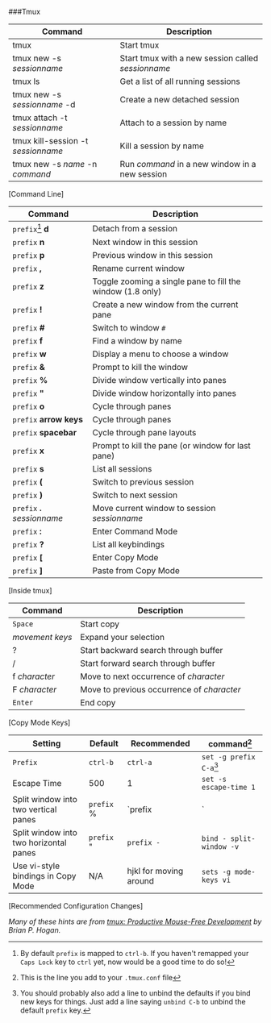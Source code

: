 ###Tmux

| Command	| Description	|  
|  ------	| ------	|  
| tmux	| Start tmux	|  
| tmux new -s *sessionname*	| Start tmux with a  new session called *sessionname*	|  
| tmux ls	| Get a list of all running sessions	|  
| tmux new -s *sessionname* -d	| Create a new detached session	|  
| tmux attach -t *sessionname*	| Attach to a session by name	|  
| tmux kill-session -t *sessionname*	| Kill a session by name	|  
| tmux new -s *name* -n *command*	| Run *command* in a new window in a new session	|  
[Command Line]

| Command	| Description	|  
|  ------	| ------	|  
| `prefix`[^1] **d**	| Detach from a session	|  
| `prefix` **n** 	| Next window in this session	|  
| `prefix` **p**	| Previous window in this session	|  
| `prefix` **,**	| Rename current window	|  
| `prefix` **z**	| Toggle zooming a single pane to fill the window (1.8 only)	|  
| `prefix` **!**	| Create a new window from the current pane	| 
| `prefix` **#**	| Switch to window `#`	|  
| `prefix` **f**	| Find a window by name	|  
| `prefix` **w**	| Display a menu to choose a window	|  
| `prefix` **&**	| Prompt to kill the window	|  
| `prefix` **%**	| Divide window vertically into panes	|  
| `prefix` **"**	| Divide window horizontally into panes	|  
| `prefix` **o**	| Cycle through panes	|  
| `prefix` **arrow keys**	| Cycle through panes	|  
| `prefix` **spacebar**	| Cycle through pane layouts	|  
| `prefix` **x**	| Prompt to kill the pane (or window for last pane)	|  
| `prefix` **s**	| List all sessions	|  
| `prefix` **(**	| Switch to previous session	|  
| `prefix` **)**	| Switch to next session	|  
| `prefix` **.** *sessionname*	| Move current window to session *sessionname*	| 
| `prefix` **:**	| Enter Command Mode	|  
| `prefix` **?**	| List all keybindings	|  
| `prefix` **[**	| Enter Copy Mode	|  
| `prefix` **]**	| Paste from Copy Mode	| 
[Inside tmux]

| Command	| Description	|  
|  ------	| ------	|  
| `Space`	| Start copy	|  
| *movement keys*	| Expand your selection	|  
| ?	| Start backward search through buffer	|  
| /	| Start forward search through buffer	|  
| f  *character*	| Move to next occurrence of *character*	|  
| F *character*	| Move to previous occurrence of *character*	|   
| `Enter`	| End copy	|  
[Copy Mode Keys]

| Setting	| Default	| Recommended	| command[^2]	|  
|  ------	| ------	| ------	| ------ 	| 
| `Prefix`	| `ctrl-b`	| `ctrl-a`	| `set -g prefix C-a`[^3]	|  
| Escape Time	| 500	| 1	| `set -s escape-time 1`	|  
| Split window into two vertical panes	| `prefix` %	| `prefix |`	| `bind | split-window -h`	|  
| Split window into two horizontal panes	| `prefix` "	| `prefix -`	| `bind - split-window -v`	|  
| Use vi-style bindings in Copy Mode	| N/A	| hjkl  for moving around	| `sets -g mode-keys vi`	| 
[Recommended Configuration Changes]  

*Many of these hints are from [tmux: Productive Mouse-Free Development](http://pragprog.com/book/bhtmux/tmux) by Brian P. Hogan.*

[^1]: By default `prefix` is mapped to `ctrl-b`. If you haven't remapped your `Caps Lock` key to `ctrl` yet, now would be a good time to do so!

[^2]: This is the line you add to your `.tmux.conf` file

[^3]: You should probably also add a line to unbind the defaults if you bind new keys for things. Just add a line saying `unbind C-b` to unbind the default `prefix` key.
